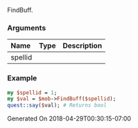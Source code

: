 FindBuff.
### Arguments
**Name**|**Type**|**Description**
:---|:---|:---
spellid||

### Example

```perl
my $spellid = 1;
my $val = $mob->FindBuff($spellid);
quest::say($val); # Returns bool
```


Generated On 2018-04-29T00:30:15-07:00